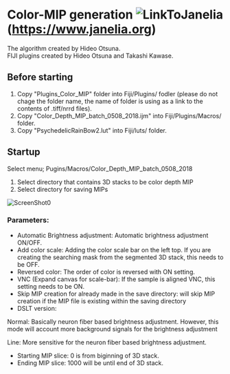# Color-MIP generation ![LinkToJanelia](/images/jrc_logo_180x40.png)(https://www.janelia.org)
The algorithm created by Hideo Otsuna.  
FIJI plugins created by Hideo Otsuna and Takashi Kawase.  


## Before starting
 1. Copy "Plugins_Color_MIP" folder into Fiji/Plugins/ fodler (please do not chage the folder name, the name of folder is using as a link to the contents of .tiff/nrrd files).
 2. Copy "Color_Depth_MIP_batch_0508_2018.ijm" into Fiji/Plugins/Macros/ folder.
 3. Copy "PsychedelicRainBow2.lut" into Fiji/luts/ folder.


## Startup
Select menu; Pugins/Macros/Color_Depth_MIP_batch_0508_2018

 1. Select directory that contains 3D stacks to be color depth MIP
 2. Select directory for saving MIPs
 
![ScreenShot0](../images/MIP_generator.jpg)
### Parameters:
 - Automatic Brightness adjustment: Automatic brightness adjustment ON/OFF.
 - Add color scale: Adding the color scale bar on the left top. If you are creating the searching mask from the segmented 3D stack, this needs to be OFF.
 - Reversed color: The order of color is reversed with ON setting.
 - VNC (Expand canvas for scale-bar): If the sample is aligned VNC, this setting needs to be ON.
 - Skip MIP creation for already made in the save directory: will skip MIP creation if the MIP file is existing within the saving directory
- DSLT version:

 Normal: Basically neuron fiber based brightness adjustment. However, this mode will account more background signals for the brightness adjustment

 Line: More sensitive for the neuron fiber based brightness adjustment.

 - Starting MIP slice: 0 is from biginning of 3D stack.
 - Ending MIP slice: 1000 will be until end of 3D stack.

